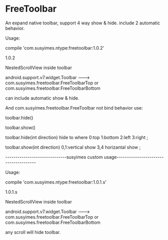 # FreeToolbar
An expand native toolbar, support 4 way show &amp; hide. include 2 automatic behavior.


Usage:

compile 'com.susyimes.ntype:freetoolbar:1.0.2'


1.0.2

NestedScrollView inside toolbar

android.support.v7.widget.Toolbar  --->  com.susyimes.freetoolbar.FreeToolbarTop  or com.susyimes.freetoolbar.FreeToolbarBottom

can include automatic show & hide.



And com.susyimes.freetoolbar.FreeToolbar not bind behavior use:

toolbar.hide()

toolbar.show()


toolbar.hide(int direction)  hide to where  0:top 1:bottom 2:left 3:right  ;


toolbar.show(int direction)  0,1:vertical show  3,4 horizantal show ;




------------------------------susyimes custom usage--------------------------------------

Usage:

compile 'com.susyimes.ntype:freetoolbar:1.0.1.s'


1.0.1.s

NestedScrollView inside toolbar

android.support.v7.widget.Toolbar  --->  com.susyimes.freetoolbar.FreeToolbarTop  or com.susyimes.freetoolbar.FreeToolbarBottom

any scroll will hide toolbar. 


